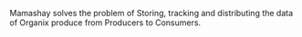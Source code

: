Mamashay solves the problem of Storing, tracking and distributing the data of Organix produce from Producers to Consumers.